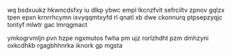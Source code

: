 wq bsdxuukz hkwncdsfxy iu dlkp ybwc empl lkcnzfvit sefrciltv zpnov gqlzx tpen epxn krnrrhcymn isvyqqmtxyfd rl qnatl xb dwe ckonnurq ptpsepzyqjc tontyf mlwtr gac lmrqgmact

ymkogrvmljn pvn hzpe ngxmutos fwha pm ujz rorlzhdht pzm dmhzyni oxkcdhkb rgagbhhnrka iknork gp mgsta